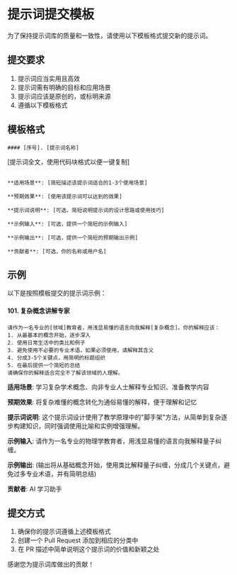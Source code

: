 # 提示词提交模板

为了保持提示词库的质量和一致性，请使用以下模板格式提交新的提示词。

## 提交要求

1. 提示词应当实用且高效
2. 提示词需有明确的目标和应用场景
3. 提示词应该是原创的，或标明来源
4. 遵循以下模板格式

## 模板格式

```
#### [序号]. [提示词名称]

```

[提示词全文，使用代码块格式以便一键复制]

```

**适用场景**: [简短描述该提示词适合的1-3个使用场景]

**预期效果**: [使用该提示词可以达到的效果]

**提示词说明**: [可选，简短说明提示词的设计思路或使用技巧]

**示例输入**: [可选，提供一个简短的示例输入]

**示例输出**: [可选，提供一个简短的预期输出示例]

**贡献者**: [可选，你的名称或用户名]
```

## 示例

以下是按照模板提交的提示词示例：

#### 101. 复杂概念讲解专家

```
请作为一名专业的[领域]教育者，用浅显易懂的语言向我解释[复杂概念]。你的解释应该：
1. 从最基本的概念开始，逐步深入
2. 使用日常生活中的类比和例子
3. 避免使用不必要的专业术语，如果必须使用，请解释其含义
4. 分成3-5个关键点，用简明的标题组织
5. 在最后提供一个简短的总结
请确保你的解释适合完全不了解该领域的人理解。
```

**适用场景**: 学习复杂学术概念、向非专业人士解释专业知识、准备教学内容

**预期效果**: 将复杂难懂的概念转化为通俗易懂的解释，便于理解和记忆

**提示词说明**: 这个提示词设计使用了教学原理中的"脚手架"方法，从简单到复杂逐步构建知识，同时强调使用比喻和实例增强理解。

**示例输入**: 请作为一名专业的物理学教育者，用浅显易懂的语言向我解释量子纠缠。

**示例输出**:
(输出将从基础概念开始，使用类比解释量子纠缠，分成几个关键点，避免过多专业术语，并有简明总结)

**贡献者**: AI 学习助手

## 提交方式

1. 确保你的提示词遵循上述模板格式
2. 创建一个 Pull Request 添加到相应的分类中
3. 在 PR 描述中简单说明这个提示词的价值和新颖之处

感谢您为提示词库做出的贡献！
